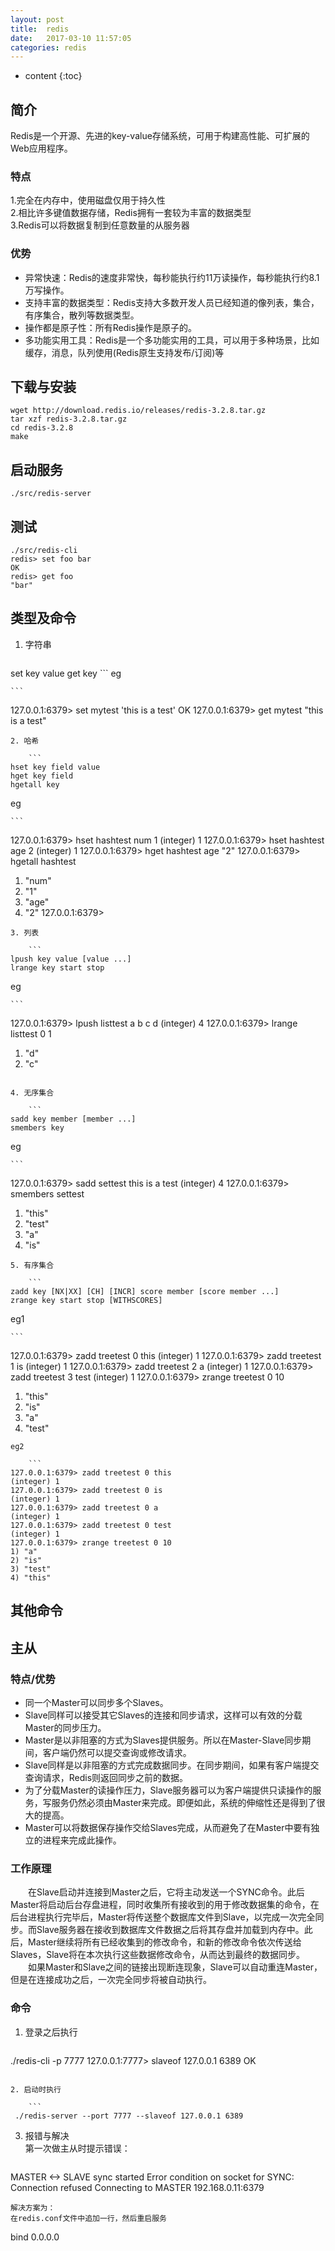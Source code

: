 ```yaml
---
layout: post
title:  redis
date:   2017-03-10 11:57:05
categories: redis
---
```


* content
{:toc}

## 简介

Redis是一个开源、先进的key-value存储系统，可用于构建高性能、可扩展的Web应用程序。  
### 特点
1.完全在内存中，使用磁盘仅用于持久性  
2.相比许多键值数据存储，Redis拥有一套较为丰富的数据类型  
3.Redis可以将数据复制到任意数量的从服务器

### 优势

* 异常快速：Redis的速度非常快，每秒能执行约11万读操作，每秒能执行约8.1万写操作。
* 支持丰富的数据类型：Redis支持大多数开发人员已经知道的像列表，集合，有序集合，散列等数据类型。
* 操作都是原子性：所有Redis操作是原子的。
* 多功能实用工具：Redis是一个多功能实用的工具，可以用于多种场景，比如缓存，消息，队列使用(Redis原生支持发布/订阅)等

## 下载与安装

```
wget http://download.redis.io/releases/redis-3.2.8.tar.gz
tar xzf redis-3.2.8.tar.gz
cd redis-3.2.8
make
```

## 启动服务

```
./src/redis-server
```

## 测试

```
./src/redis-cli
redis> set foo bar
OK
redis> get foo
"bar"
```

## 类型及命令

1. 字符串

	```
set key value
get key
	```
eg

	```
127.0.0.1:6379> set mytest 'this is a test'
OK
127.0.0.1:6379> get mytest
"this is a test"
```
2. 哈希

	```
hset key field value
hget key field
hgetall key
```
eg

	```
127.0.0.1:6379> hset hashtest num 1
(integer) 1
127.0.0.1:6379> hset hashtest age 2
(integer) 1
127.0.0.1:6379> hget hashtest age
"2"
127.0.0.1:6379> hgetall hashtest
1) "num"
2) "1"
3) "age"
4) "2"
127.0.0.1:6379>
```
3. 列表

	```
lpush key value [value ...]
lrange key start stop
```
eg

	```
127.0.0.1:6379> lpush listtest a b c d
(integer) 4
127.0.0.1:6379> lrange listtest 0 1
1) "d"
2) "c"
```

4. 无序集合

	```
sadd key member [member ...]
smembers key
```
eg

	```
127.0.0.1:6379> sadd settest this is a test
(integer) 4
127.0.0.1:6379> smembers settest
1) "this"
2) "test"
3) "a"
4) "is"
```
5. 有序集合

	```
zadd key [NX|XX] [CH] [INCR] score member [score member ...]
zrange key start stop [WITHSCORES]
```
eg1

	```
127.0.0.1:6379> zadd treetest 0 this
(integer) 1
127.0.0.1:6379> zadd treetest 1 is
(integer) 1
127.0.0.1:6379> zadd treetest 2 a
(integer) 1
127.0.0.1:6379> zadd treetest 3 test
(integer) 1
127.0.0.1:6379> zrange treetest 0 10
1) "this"
2) "is"
3) "a"
4) "test"
```
eg2

	```
127.0.0.1:6379> zadd treetest 0 this
(integer) 1
127.0.0.1:6379> zadd treetest 0 is
(integer) 1
127.0.0.1:6379> zadd treetest 0 a
(integer) 1
127.0.0.1:6379> zadd treetest 0 test
(integer) 1
127.0.0.1:6379> zrange treetest 0 10
1) "a"
2) "is"
3) "test"
4) "this"
```

## 其他命令

## 主从

### 特点/优势

* 同一个Master可以同步多个Slaves。
* Slave同样可以接受其它Slaves的连接和同步请求，这样可以有效的分载Master的同步压力。
* Master是以非阻塞的方式为Slaves提供服务。所以在Master-Slave同步期间，客户端仍然可以提交查询或修改请求。
* Slave同样是以非阻塞的方式完成数据同步。在同步期间，如果有客户端提交查询请求，Redis则返回同步之前的数据。
* 为了分载Master的读操作压力，Slave服务器可以为客户端提供只读操作的服务，写服务仍然必须由Master来完成。即便如此，系统的伸缩性还是得到了很大的提高。
* Master可以将数据保存操作交给Slaves完成，从而避免了在Master中要有独立的进程来完成此操作。

### 工作原理

&emsp;&emsp;在Slave启动并连接到Master之后，它将主动发送一个SYNC命令。此后Master将启动后台存盘进程，同时收集所有接收到的用于修改数据集的命令，在后台进程执行完毕后，Master将传送整个数据库文件到Slave，以完成一次完全同步。而Slave服务器在接收到数据库文件数据之后将其存盘并加载到内存中。此后，Master继续将所有已经收集到的修改命令，和新的修改命令依次传送给Slaves，Slave将在本次执行这些数据修改命令，从而达到最终的数据同步。  
&emsp;&emsp;如果Master和Slave之间的链接出现断连现象，Slave可以自动重连Master，但是在连接成功之后，一次完全同步将被自动执行。

### 命令

1. 登录之后执行  
	
	```
./redis-cli -p 7777
127.0.0.1:7777> slaveof 127.0.0.1 6389
OK
```
	
2. 启动时执行  

	```
 ./redis-server --port 7777 --slaveof 127.0.0.1 6389
 ```
 
 3. 报错与解决  
 第一次做主从时提示错误：

	```
MASTER <-> SLAVE sync started
Error condition on socket for SYNC: Connection refused
Connecting to MASTER 192.168.0.11:6379
 ```
 解决方案为：  
 在redis.conf文件中追加一行，然后重启服务 
 ```
 bind 0.0.0.0
 ```